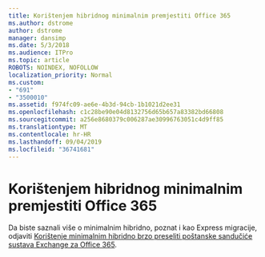 ```yaml
---
title: Korištenjem hibridnog minimalnim premjestiti Office 365
ms.author: dstrome
author: dstrome
manager: dansimp
ms.date: 5/3/2018
ms.audience: ITPro
ms.topic: article
ROBOTS: NOINDEX, NOFOLLOW
localization_priority: Normal
ms.custom:
- "691"
- "3500010"
ms.assetid: f974fc09-ae6e-4b3d-94cb-1b1021d2ee31
ms.openlocfilehash: c1c28be90e04d8132756d65b657a83382bd66808
ms.sourcegitcommit: a256e8680379c006287ae30996763051c4d9ff85
ms.translationtype: MT
ms.contentlocale: hr-HR
ms.lasthandoff: 09/04/2019
ms.locfileid: "36741681"
---
```

# <a name="using-minimal-hybrid-to-move-to-office-365"></a>Korištenjem hibridnog minimalnim premjestiti Office 365

Da biste saznali više o minimalnim hibridno, poznat i kao Express migracije, odjaviti [Korištenje minimalnim hibridno brzo preseliti poštanske sandučiće sustava Exchange za Office 365](https://docs.microsoft.com/Exchange/mailbox-migration/use-minimal-hybrid-to-quickly-migrate).
